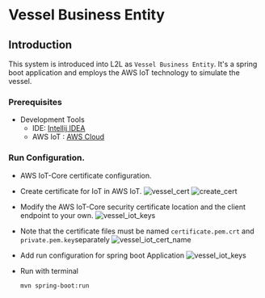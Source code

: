 # Vessel Business Entity
## Introduction
This system is introduced into L2L as `Vessel Business Entity`. It's a spring boot application and employs the AWS IoT technology to simulate the vessel.
### Prerequisites 
- Development Tools
   - IDE: [Intellij IDEA](https://www.jetbrains.com/idea/download)
   - AWS IoT : [AWS Cloud](https://console.amazonaws.cn/iot/home?region=cn-north-1#/dashboard)
### Run Configuration.
- AWS IoT-Core certificate configuration.
 - Create certificate for IoT in AWS IoT.
  ![vessel_cert](../../images/vessel_cert.png) 
 ![create_cert](../../images/create_cert.png) 

 - Modify the AWS IoT-Core security certificate location and the client endpoint to your own.
 ![vessel_iot_keys](../../images/vesselIoT_keys.png) 
 - Note that the certificate files must be named `certificate.pem.crt` and `private.pem.key`separately
   ![vessel_iot_cert_name](../../images/vesselIoT_cert_name.png) 
- Add run configuration for spring boot Application 
 ![vessel_iot_keys](../../images/vesselIoT_run_conf.png) 
 
- Run with terminal
   ```
   mvn spring-boot:run
   ```


